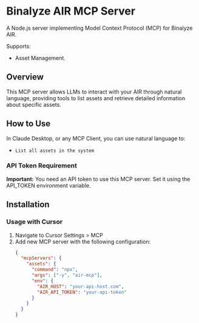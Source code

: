 # Binalyze AIR MCP Server

A Node.js server implementing Model Context Protocol (MCP) for Binalyze AIR.

Supports:

- Asset Management.

## Overview

This MCP server allows LLMs to interact with your AIR through natural language, providing tools to list assets and retrieve detailed information about specific assets.

## How to Use

In Claude Desktop, or any MCP Client, you can use natural language to:

- `List all assets in the system`

### API Token Requirement

**Important:** You need an API token to use this MCP server. Set it using the API_TOKEN environment variable.

## Installation

### Usage with Cursor

1. Navigate to Cursor Settings > MCP
2. Add new MCP server with the following configuration:
   ```json
   {
     "mcpServers": {
       "assets": {
         "command": "npx",
         "args": ["-y", "air-mcp"],
         "env": {
           "AIR_HOST": "your-api-host.com",
           "AIR_API_TOKEN": "your-api-token"
         }
       }
     }
   }